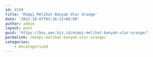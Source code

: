 ```yaml
---
id: 8180
title: 'Mimpi Melihat Banyak Ular Orange'
date: '2022-10-07T03:36:22+00:00'
author: admin
layout: post
guid: 'https://bos.awn.biz.id/mimpi-melihat-banyak-ular-orange/'
permalink: /mimpi-melihat-banyak-ular-orange/
categories:
    - Uncategorized
---
```


